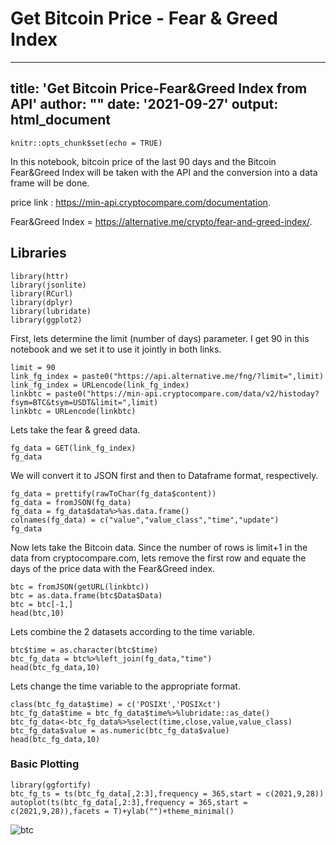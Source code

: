 # Get Bitcoin Price - Fear & Greed Index

---
title: 'Get Bitcoin Price-Fear&Greed Index from API'
author: ""
date: '2021-09-27'
output: html_document
---

```{r setup, include=FALSE}
knitr::opts_chunk$set(echo = TRUE)
```

In this notebook, bitcoin price of the last 90 days and the Bitcoin Fear&Greed Index will be taken 
with the API and the conversion into a data frame will be done.

<p>price link : <a href="https://min-api.cryptocompare.com/documentation" class="uri">https://min-api.cryptocompare.com/documentation</a>.</p>
<p>Fear&Greed Index = <a href="https://alternative.me/crypto/fear-and-greed-index/" class="uri">https://alternative.me/crypto/fear-and-greed-index/</a>.</p>


## Libraries
```{r,warning = FALSE,message = FALSE}
library(httr)
library(jsonlite)
library(RCurl)
library(dplyr)
library(lubridate)
library(ggplot2)
```

First, lets determine the limit (number of days) parameter. I get 90 in this notebook and we set it to use it jointly in both links.

```{r,warning = FALSE,message = FALSE}
limit = 90
link_fg_index = paste0("https://api.alternative.me/fng/?limit=",limit)
link_fg_index = URLencode(link_fg_index)
linkbtc = paste0("https://min-api.cryptocompare.com/data/v2/histoday?fsym=BTC&tsym=USDT&limit=",limit)
linkbtc = URLencode(linkbtc)
```

Lets take the fear & greed data.

```{r,warning = FALSE,message = FALSE}
fg_data = GET(link_fg_index)
fg_data
```

We will convert it to JSON first and then to Dataframe format, respectively.

```{r,warning = FALSE,message = FALSE}
fg_data = prettify(rawToChar(fg_data$content))
fg_data = fromJSON(fg_data)
fg_data = fg_data$data%>%as.data.frame()
colnames(fg_data) = c("value","value_class","time","update")
fg_data
```

Now lets take the Bitcoin data.
Since the number of rows is limit+1 in the data from cryptocompare.com, 
lets remove the first row and equate the days of the price data with the Fear&Greed index.

```{r,warning = FALSE,message = FALSE}
btc = fromJSON(getURL(linkbtc))
btc = as.data.frame(btc$Data$Data)
btc = btc[-1,]
head(btc,10)
```


Lets combine the 2 datasets according to the time variable.

```{r,warning = FALSE,message = FALSE}
btc$time = as.character(btc$time)
btc_fg_data = btc%>%left_join(fg_data,"time")
head(btc_fg_data,10)
```

Lets change the time variable to the appropriate format.

```{r,warning = FALSE,message = FALSE}
class(btc_fg_data$time) = c('POSIXt','POSIXct')
btc_fg_data$time = btc_fg_data$time%>%lubridate::as_date()
btc_fg_data<-btc_fg_data%>%select(time,close,value,value_class)
btc_fg_data$value = as.numeric(btc_fg_data$value)
head(btc_fg_data,10)
```

### Basic Plotting

```{r,warning = FALSE,message = FALSE}
library(ggfortify)
btc_fg_ts = ts(btc_fg_data[,2:3],frequency = 365,start = c(2021,9,28))
autoplot(ts(btc_fg_data[,2:3],frequency = 365,start = c(2021,9,28)),facets = T)+ylab("")+theme_minimal()
```
![btc](https://github.com/tolg6/btc_fg_index/blob/main/unnamed-chuck-4-1.png?raw=true)

